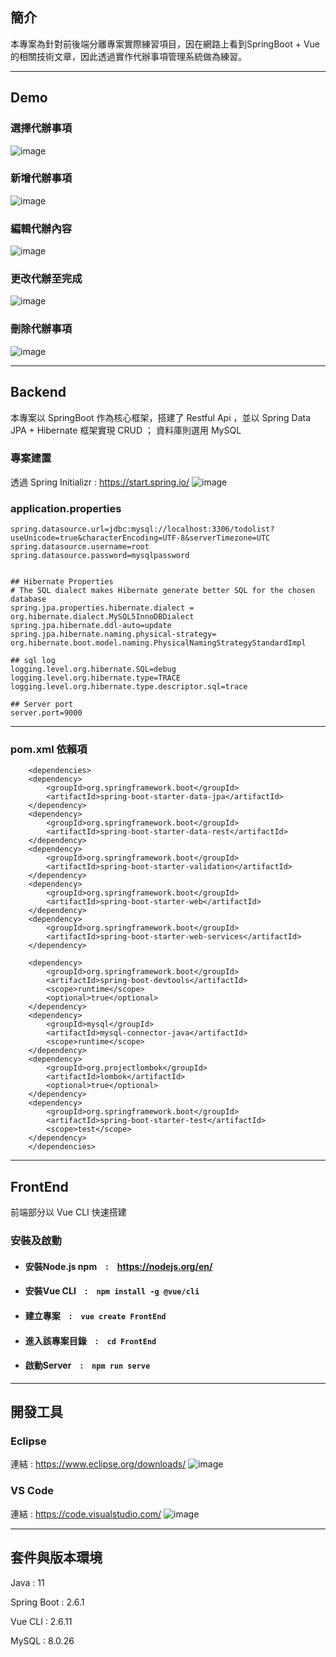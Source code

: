 ## 簡介
本專案為針對前後端分離專案實際練習項目，因在網路上看到SpringBoot + Vue的相關技術文章，因此透過實作代辦事項管理系統做為練習。

---

## Demo
### 選擇代辦事項
![image](https://github.com/Shih906/TodoList/blob/master/gif/select.gif)

### 新增代辦事項
![image](https://github.com/Shih906/TodoList/blob/master/gif/add.gif)

### 編輯代辦內容
![image](https://github.com/Shih906/TodoList/blob/master/gif/edit.gif)

### 更改代辦至完成
![image](https://github.com/Shih906/TodoList/blob/master/gif/changeStatus.gif)

### 刪除代辦事項
![image](https://github.com/Shih906/TodoList/blob/master/gif/delete.gif)

---

## Backend
本專案以 SpringBoot 作為核心框架，搭建了 Restful Api ，並以 Spring Data JPA + Hibernate 框架實現 CRUD ； 資料庫則選用 MySQL

### 專案建置
透過 Spring Initializr : https://start.spring.io/ 
![image](https://user-images.githubusercontent.com/88469902/145811430-3d7c4503-ed96-4ef8-9edf-cdc0cf8fb511.png)

### application.properties
```
spring.datasource.url=jdbc:mysql://localhost:3306/todolist?useUnicode=true&characterEncoding=UTF-8&serverTimezone=UTC
spring.datasource.username=root
spring.datasource.password=mysqlpassword


## Hibernate Properties
# The SQL dialect makes Hibernate generate better SQL for the chosen database
spring.jpa.properties.hibernate.dialect = org.hibernate.dialect.MySQL5InnoDBDialect
spring.jpa.hibernate.ddl-auto=update
spring.jpa.hibernate.naming.physical-strategy= org.hibernate.boot.model.naming.PhysicalNamingStrategyStandardImpl

## sql log
logging.level.org.hibernate.SQL=debug
logging.level.org.hibernate.type=TRACE
logging.level.org.hibernate.type.descriptor.sql=trace

## Server port
server.port=9000
```

---
### pom.xml 依賴項
```
    <dependencies>
	<dependency>
		<groupId>org.springframework.boot</groupId>
		<artifactId>spring-boot-starter-data-jpa</artifactId>
	</dependency>
	<dependency>
		<groupId>org.springframework.boot</groupId>
		<artifactId>spring-boot-starter-data-rest</artifactId>
	</dependency>
	<dependency>
		<groupId>org.springframework.boot</groupId>
		<artifactId>spring-boot-starter-validation</artifactId>
	</dependency>
	<dependency>
		<groupId>org.springframework.boot</groupId>
		<artifactId>spring-boot-starter-web</artifactId>
	</dependency>
	<dependency>
		<groupId>org.springframework.boot</groupId>
		<artifactId>spring-boot-starter-web-services</artifactId>
	</dependency>

	<dependency>
		<groupId>org.springframework.boot</groupId>
		<artifactId>spring-boot-devtools</artifactId>
		<scope>runtime</scope>
		<optional>true</optional>
	</dependency>
	<dependency>
		<groupId>mysql</groupId>
		<artifactId>mysql-connector-java</artifactId>
		<scope>runtime</scope>
	</dependency>
	<dependency>
		<groupId>org.projectlombok</groupId>
		<artifactId>lombok</artifactId>
		<optional>true</optional>
	</dependency>
	<dependency>
		<groupId>org.springframework.boot</groupId>
		<artifactId>spring-boot-starter-test</artifactId>
		<scope>test</scope>
	</dependency>
    </dependencies>
```
---
## FrontEnd
前端部分以 Vue CLI 快速搭建

### 安裝及啟動
* #### 安裝Node.js npm　:　https://nodejs.org/en/
* #### 安裝Vue CLI　:　`npm install -g @vue/cli`
* #### 建立專案　:　`vue create FrontEnd`
* #### 進入該專案目錄　:　`cd FrontEnd`
* #### 啟動Server　:　`npm run serve`

---
## 開發工具
### Eclipse
連結 : https://www.eclipse.org/downloads/
![image](https://user-images.githubusercontent.com/88469902/145811248-b7b3679d-1675-462a-93a8-d4965be09e01.png)
### VS Code
連結 : https://code.visualstudio.com/
![image](https://user-images.githubusercontent.com/88469902/145811670-29c07a02-36f4-478b-a280-f85c8c01f12b.png)

---
## 套件與版本環境
Java  : 11

Spring Boot : 2.6.1

Vue CLI : 2.6.11

MySQL :  8.0.26
